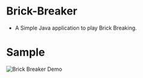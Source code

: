 # Brick-Breaker

- A Simple Java application to play Brick Breaking.

# Sample

![Brick Breaker Demo](https://github.com/VishwaVidhatha/Brick-Breaker/assets/96835850/3a345f5c-edc0-408d-ad8c-c507f49e4c38)


